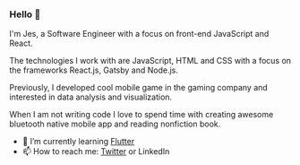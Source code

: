 ### Hello 👋

I'm Jes, a Software Engineer with a focus on front-end JavaScript and React.

The technologies I work with are JavaScript, HTML and CSS with a focus on the frameworks React.js, Gatsby and Node.js.

Previously, I developed cool mobile game in the gaming company and interested in data analysis and visualization.

When I am not writing code I love to spend time with creating awesome bluetooth native mobile app and reading nonfiction book.

- 🌱 I’m currently learning [Flutter](https://flutter.dev/)
- 📫 How to reach me: [Twitter](https://www.twitter.com) or LinkedIn




<!--
**jes14/jes14** is a ✨ _special_ ✨ repository because its `README.md` (this file) appears on your GitHub profile.

Here are some ideas to get you started:

- 🔭 I’m currently working on ...
- 🌱 I’m currently learning ...
- 👯 I’m looking to collaborate on ...
- 🤔 I’m looking for help with ...
- 💬 Ask me about ...
- 📫 How to reach me: ...
- 😄 Pronouns: ...
- ⚡ Fun fact: ...
-->
